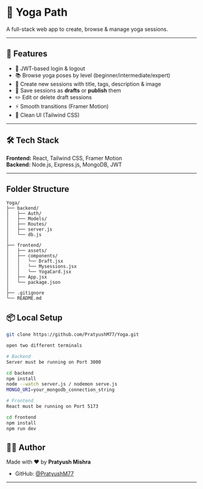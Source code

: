 # 🧘 Yoga Path

A full-stack web app to create, browse & manage yoga sessions.

---

## 🚀 Features

- 🔐 JWT-based login & logout
- 📚 Browse yoga poses by level (beginner/intermediate/expert)
- 📝 Create new sessions with title, tags, description & image
- 💾 Save sessions as **drafts** or **publish** them
- ✏️ Edit or delete draft sessions
- ⚡ Smooth transitions (Framer Motion)
- 🍃 Clean UI (Tailwind CSS)

---

## 🛠 Tech Stack

**Frontend:** React, Tailwind CSS, Framer Motion  
**Backend:** Node.js, Express.js, MongoDB, JWT   

---
##  Folder Structure
```
Yoga/
├── backend/              
│   ├── Auth/              
│   ├── Models/            
│   ├── Routes/           
│   ├── server.js          
│   └── db.js      
│
├── frontend/            
│   ├── assets/           
│   ├── components/        
│   │   └── Draft.jsx     
│   │   └── Mysessions.jsx 
│   │   └── YogaCard.jsx  
│   ├── App.jsx           
│   └── package.json      
│
├── .gitignore             
└── README.md              
```

## 📦 Local Setup

```bash
git clone https://github.com/PratyushM77/Yoga.git

open two different terminals 

# Backend
Server must be running on Port 3000

cd backend
npm install
node --watch server.js / nodemon serve.js 
MONGO_URI=your_mongodb_connection_string 

# Frontend
React must be running on Port 5173

cd frontend
npm install
npm run dev

```
## 🙋‍♂️ Author

Made with ❤️ by **Pratyush Mishra**

* GitHub: [@PratyushM77](https://github.com/PratyushM77)

---

